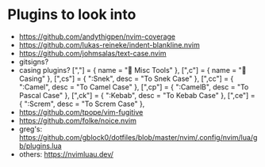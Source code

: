 # Plugins to look into
- https://github.com/andythigpen/nvim-coverage
- https://github.com/lukas-reineke/indent-blankline.nvim
- https://github.com/johmsalas/text-case.nvim
- gitsigns?
- casing plugins?
    ["<leader>,"] = { name = " Misc Tools" },
		["<leader>,c"] = { name = " Casing" },
		["<leader>,cs"] = { ":Snek<CR>", desc = "To Snek Case" },
		["<leader>,cc"] = { ":Camel<CR>", desc = "To Camel Case" },
		["<leader>,cp"] = { ":CamelB<CR>", desc = "To Pascal Case" },
		["<leader>,ck"] = { ":Kebab<CR>", desc = "To Kebab Case" },
		["<leader>,ce"] = { ":Screm<CR>", desc = "To Screm Case" },
- https://github.com/tpope/vim-fugitive
- https://github.com/folke/noice.nvim
- greg's: https://github.com/gblock0/dotfiles/blob/master/nvim/.config/nvim/lua/gb/plugins.lua
- others: https://nvimluau.dev/
